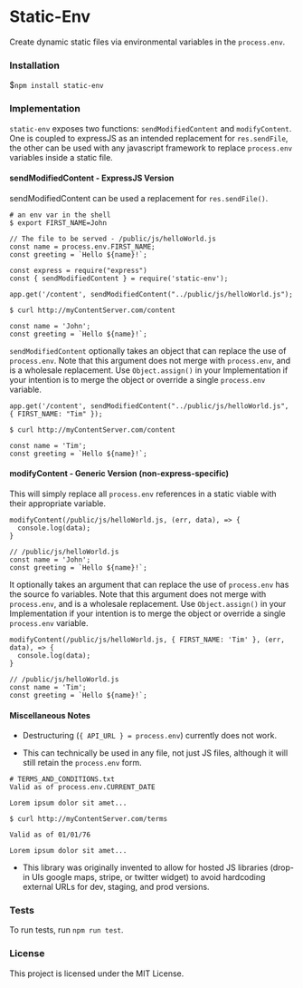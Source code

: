 # Static-Env
Create dynamic static files via environmental variables in the `process.env`.

### Installation

$`npm install static-env`

### Implementation
`static-env` exposes two functions: `sendModifiedContent` and `modifyContent`. One is coupled to expressJS as an intended replacement for `res.sendFile`, the other can be used with any javascript framework to replace `process.env` variables inside a static file.

#### sendModifiedContent - ExpressJS Version
sendModifiedContent can be used a replacement for `res.sendFile()`.

```
# an env var in the shell
$ export FIRST_NAME=John
```

```
// The file to be served - /public/js/helloWorld.js
const name = process.env.FIRST_NAME;
const greeting = `Hello ${name}!`;
```

```
const express = require("express")
const { sendModifiedContent } = require('static-env');

app.get('/content', sendModifiedContent("../public/js/helloWorld.js");
```

```
$ curl http://myContentServer.com/content

const name = 'John';
const greeting = `Hello ${name}!`;
```

`sendModifiedContent` optionally takes an object that can replace the use of `process.env`. Note that this argument does not merge with `process.env`, and is a wholesale replacement. Use `Object.assign()` in your Implementation if your intention is to merge the object or override a single `process.env` variable.

```
app.get('/content', sendModifiedContent("../public/js/helloWorld.js", { FIRST_NAME: "Tim" });
```

```
$ curl http://myContentServer.com/content

const name = 'Tim';
const greeting = `Hello ${name}!`;
```

#### modifyContent - Generic Version (non-express-specific)
This will simply replace all `process.env` references in a static viable with their appropriate variable.

```
modifyContent(/public/js/helloWorld.js, (err, data), => {
  console.log(data);
}
```

```
// /public/js/helloWorld.js
const name = 'John';
const greeting = `Hello ${name}!`;
```

It optionally takes an argument that can replace the use of `process.env` has the source fo variables. Note that this argument does not merge with `process.env`, and is a wholesale replacement. Use `Object.assign()` in your Implementation if your intention is to merge the object or override a single `process.env` variable.

```
modifyContent(/public/js/helloWorld.js, { FIRST_NAME: 'Tim' }, (err, data), => {
  console.log(data);
}
```

```
// /public/js/helloWorld.js
const name = 'Tim';
const greeting = `Hello ${name}!`;
```

#### Miscellaneous Notes
* Destructuring (`{ API_URL } = process.env`) currently does not work.

* This can technically be used in any file, not just JS files, although it will still retain the `process.env` form.
```
# TERMS_AND_CONDITIONS.txt
Valid as of process.env.CURRENT_DATE

Lorem ipsum dolor sit amet...
```

```
$ curl http://myContentServer.com/terms

Valid as of 01/01/76

Lorem ipsum dolor sit amet...
```

* This library was originally invented to allow for hosted JS libraries (drop-in UIs google maps, stripe, or twitter widget) to avoid hardcoding external URLs for dev, staging, and prod versions.

### Tests

To run tests, run `npm run test`.

### License
This project is licensed under the MIT License.
